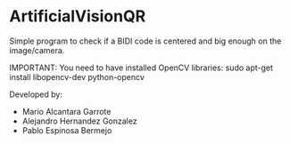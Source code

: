 # ArtificialVisionQR
Simple program to check if a BIDI code is centered and big enough on the image/camera.

IMPORTANT: You need to have installed OpenCV libraries: sudo apt-get install libopencv-dev python-opencv

Developed by:
  - Mario Alcantara Garrote
  - Alejandro Hernandez Gonzalez
  - Pablo Espinosa Bermejo
